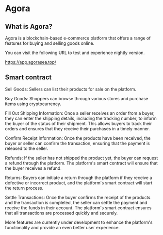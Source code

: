 # Agora

## What is Agora?

Agora is a blockchain-based e-commerce platform that offers a range of features for buying and selling goods online.

You can visit the following URL to test and experience nightly version.

https://app.agorasea.top/

## Smart contract

Sell Goods: Sellers can list their products for sale on the platform. 

Buy Goods: Shoppers can browse through various stores and purchase items using cryptocurrency.

Fill Out Shipping Information: Once a seller receives an order from a buyer, they can enter the shipping details, including the tracking number, to inform the buyer of the status of their shipment. This allows buyers to track their orders and ensures that they receive their purchases in a timely manner. 

Confirm Receipt Information: Once the products have been received, the buyer or seller can confirm the transaction, ensuring that the payment is released to the seller.

Refunds: If the seller has not shipped the product yet, the buyer can request a refund through the platform. The platform's smart contract will ensure that the buyer receives a refund.

Returns:  Buyers can initiate a return through the platform if they receive a defective or incorrect product, and the platform's smart contract will start the return process.

Settle Transactions: Once the buyer confirms the receipt of the products and the transaction is completed, the seller can settle the payment and receive the funds in their account. The platform's smart contract ensures that all transactions are processed quickly and securely.

More features are currently under development to enhance the platform's functionality and provide an even better user experience.
